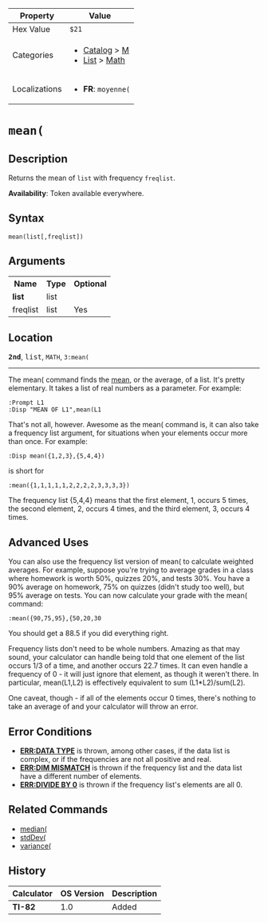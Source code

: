 | Property      | Value |
|---------------|-------|
| Hex Value     | `$21`|
| Categories    | <ul><li>[Catalog](<../categories/Catalog.md>) > [M](<../categories/Catalog.md#M>)</li><li>[List](<../categories/List.md>) > [Math](<../categories/List.md#Math>)</li></ul> |
| Localizations | <ul><li><b>FR</b>: `moyenne(`</li></ul> |

# `mean(`

## Description
Returns the mean of `list` with frequency `freqlist`.


<b>Availability</b>: Token available everywhere.

## Syntax
`mean(list[,freqlist])`

## Arguments
<table>
<tr><th>Name</th><th>Type</th><th>Optional</th></tr>

<tr><td><b>list</b></td><td>list</td><td></td></tr>

<tr><td>freqlist</td><td>list</td><td>Yes</td></tr>

</table>

## Location
<tt><kbd><b>2nd</b></kbd></tt>, <kbd>list</kbd>, `MATH`, `3:mean(`
<hr>

The mean( command finds the [mean](http://en.wikipedia.org/wiki/Mean), or the average, of a list. It's pretty elementary. It takes a list of real numbers as a parameter. For example:

```ti-basic
:Prompt L1
:Disp "MEAN OF L1",mean(L1
```

That's not all, however. Awesome as the mean( command is, it can also take a frequency list argument, for situations when your elements occur more than once. For example:

```ti-basic
:Disp mean({1,2,3},{5,4,4})
```

is short for

```ti-basic
:mean({1,1,1,1,1,2,2,2,2,3,3,3,3})
```

The frequency list {5,4,4} means that the first element, 1, occurs 5 times, the second element, 2, occurs 4 times, and the third element, 3, occurs 4 times.

## Advanced Uses

You can also use the frequency list version of mean( to calculate weighted averages. For example, suppose you're trying to average grades in a class where homework is worth 50%, quizzes 20%, and tests 30%. You have a 90% average on homework, 75% on quizzes (didn't study too well), but 95% average on tests. You can now calculate your grade with the mean( command:

```ti-basic
:mean({90,75,95},{50,20,30
```

You should get a 88.5 if you did everything right.

Frequency lists don't need to be whole numbers. Amazing as that may sound, your calculator can handle being told that one element of the list occurs 1/3 of a time, and another occurs 22.7 times. It can even handle a frequency of 0 - it will just ignore that element, as though it weren't there. In particular, mean(L1,L2) is effectively equivalent to sum (L1*L2)/sum(L2).

One caveat, though - if all of the elements occur 0 times, there's nothing to take an average of and your calculator will throw an error.

## Error Conditions

*   **[ERR:DATA TYPE](errors#datatype)** is thrown, among other cases, if the data list is complex, or if the frequencies are not all positive and real.
*   **[ERR:DIM MISMATCH](errors#dimmismatch)** is thrown if the frequency list and the data list have a different number of elements.
*   **[ERR:DIVIDE BY 0](errors#divideby0)** is thrown if the frequency list's elements are all 0.

## Related Commands

*   [median(](median\(.md)
*   [stdDev(](stdDev\(.md)
*   [variance(](variance\(.md)

## History
| Calculator | OS Version | Description |
|------------|------------|-------------|
| <b>TI-82</b> | 1.0 | Added |


